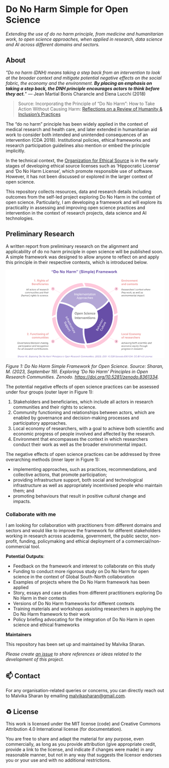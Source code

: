 # Do No Harm Simple for Open Science 

*Extending the use of do no harm principle, from medicine and humanitarian work, to open science approaches, when applied in research, data science and AI across different domains and sectors.*

## About

*"Do no harm (DNH) means taking a step back from an intervention to look at the broader context and mitigate potential negative effects on the social fabric, the economy and the environment. **By placing an emphasis on taking a step back, the DNH principle encourages actors to think before they act.***" — Jean Martial Bonis Charancle and Elena Lucchi (2018)
> Source: Incorporating the Principle of “Do No Harm”: How to Take Action Without Causing Harm: [Reflections on a Review of Humanity & Inclusion’s Practices](https://www.alnap.org/help-library/incorporating-the-principle-of-%E2%80%9Cdo-no-harm%E2%80%9D-how-to-take-action-without-causing-harm)

The “do no harm” principle has been widely applied in the context of medical research and health care, and later extended in humanitarian aid work to consider both intended and unintended consequences of an intervention (CDA 2018).  Institutional policies, ethical frameworks and research participation guidelines also mention or embed the principle implicitly. 

In the technical context, the [Organization for Ethical Source](https://ethicalsource.dev/licenses/) is in the early stages of developing ethical source licenses such as ‘Hippocratic License’ and ‘Do No Harm License’, which promote responsible use of software. 
However, it has not been discussed or explored in the larger context of open science.

This repository collects resources, data and research details including outcomes from the self-led project exploring Do No Harm in the context of open science. Particularly, I am developing a framework and will explore its practicality in assessing and improving open science practices and intervention in the context of research projects, data science and AI technologies. 

## Preliminary Research

A written report from preliminary research on the alignment and applicability of do no harm principle in open science will be published soon.
A simple framework was designed to allow anyone to reflect on and apply this principle in their respective contexts, which is introduced below.

![do-no-harm-framework-Sharan](./assets/do-no-harm-framework-Sharan.png)

*Figure 1: Do No Harm Simple Framework for Open Science. Source: Sharan, M. (2023, September 19). Exploring 'Do No Harm' Principles in Open Research Communities. Zenodo. https://doi.org/10.5281/zenodo.8361334.*

The potential negative effects of open science practices can be assessed under four groups (outer layer in Figure 1):
1. Stakeholders and beneficiaries, which include all actors in research communities and their rights to science.
1. Community functioning and relationships between actors, which are enabled by governance and decision-making processes and participatory approaches.
1. Local economy of researchers, with a goal to achieve both scientific and economic progress of people involved and affected by the research.
1. Environment that encompasses the context in which researchers conduct their work as well as the broader environmental impact.

The negative effects of open science practices can be addressed by three overarching methods (inner layer in Figure 1):
* implementing approaches, such as practices, recommendations, and collective actions, that promote participation; 
* providing infrastructure support, both social and technological infrastructure as well as appropriately incentivised people who maintain them; and
* promoting behaviours that result in positive cultural change and impacts.

### Collaborate with me

I am looking for collaboration with practitioners from different domains and sectors and would like to improve the framework for different stakeholders working in research across academia, government, the public sector, non-profit, funding, policymaking and ethical deployment of a commercial/non-commercial tool.

**Potential Outputs**: 
- Feedback on the framework and interest to collaborate on this study
- Funding to conduct more rigorous study on Do No Harm for open science in the context of Global South-North collaboration
- Examples of projects where the Do No Harm framework has been applied
- Story, essays and case studies from different practitioners exploring Do No Harm in their contexts
- Versions of Do No Harm frameworks for different contexts
- Training materials and workshops assisting researchers in applying the Do No Harm framework to their work
- Policy briefing advocating for the integration of Do No Harm in open science and ethical frameworks

**Maintainers**

This repository has been set up and maintained by Malvika Sharan.

*Please create [an issue](../../issues) to share references or ideas related to the development of this project.*

📫 Contact
---

For any organisation-related queries or concerns, you can directly reach out to Malvika Sharan by emailing [malvikasharan@gmail.com](mailto:malvikasharan@gmail.com).

♻️ License
---

This work is licensed under the MIT license (code) and Creative Commons Attribution 4.0 International license (for documentation).

You are free to share and adapt the material for any purpose, even commercially,
as long as you provide attribution (give appropriate credit, provide a link to the license,
and indicate if changes were made) in any reasonable manner, but not in any way that suggests the
licensor endorses you or your use and with no additional restrictions.

